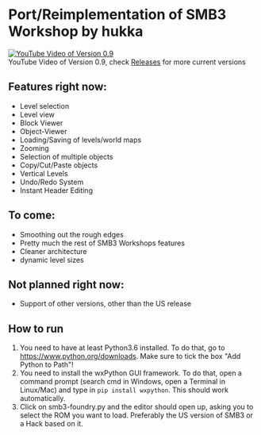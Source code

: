 # Port/Reimplementation of SMB3 Workshop by hukka

[![YouTube Video of Version 0.9](https://img.youtube.com/vi/NSQnIYQT5Go/0.jpg)](https://www.youtube.com/watch?v=NSQnIYQT5Go)  
YouTube Video of Version 0.9, check [Releases](https://github.com/mchlnix/SMB3-Foundry/releases) for more current versions

## Features right now:

 - Level selection
 - Level view
 - Block Viewer
 - Object-Viewer
 - Loading/Saving of levels/world maps
 - Zooming
 - Selection of multiple objects
 - Copy/Cut/Paste objects
 - Vertical Levels
 - Undo/Redo System
 - Instant Header Editing

## To come:

 - Smoothing out the rough edges
 - Pretty much the rest of SMB3 Workshops features
 - Cleaner architecture
 - dynamic level sizes

## Not planned right now:

 - Support of other versions, other than the US release

## How to run

1. You need to have at least Python3.6 installed. To do that, go to
https://www.python.org/downloads. Make sure to tick the box "Add Python to
Path"!
2. You need to install the wxPython GUI framework. To do that, open a command
prompt (search cmd in Windows, open a Terminal in Linux/Mac) and type in `pip
install wxpython`. This should work automatically.
3. Click on smb3-foundry.py and the editor should open up, asking you to
select the ROM you want to load. Preferably the US version of SMB3 or a Hack
based on it.

